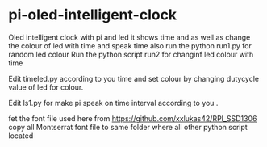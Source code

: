 # pi-oled-intelligent-clock
Oled intelligent clock with pi and led it shows time and as well as change the colour of led with time and speak time also
run the python run1.py for random led colour
Run the python script run2 for changinf led colour with time

Edit timeled.py according to you time and set colour by changing dutycycle value of led for colour.

Edit ls1.py for make pi speak on time interval according to you .


fet the font file used here from https://github.com/xxlukas42/RPI_SSD1306
copy all Montserrat font file to same folder where all other python script located
